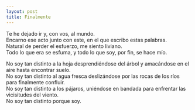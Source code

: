 ```yaml
---
layout: post
title: Finalmente
---
```


Te he dejado ir y, con vos, al mundo.\
Encarno ese acto junto con este, en el que escribo estas palabras.\
Natural de perder el esfuerzo, me siento liviano.\
Todo lo que era se esfuma, y todo lo que soy, por fin, se hace mío.

No soy tan distinto a la hoja desprendiéndose del árbol y amacándose en el aire hasta encontrar suelo.\
No soy tan distinto al agua fresca deslizándose por las rocas de los ríos para finalmente confluir.\
No soy tan distinto a los pájaros, uniéndose en bandada para enfrentar las vicisitudes del viento.\
No soy tan distinto porque soy.
